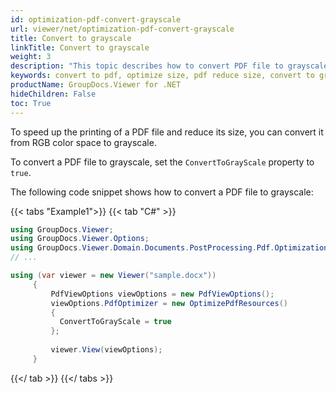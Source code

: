 ```yaml
---
id: optimization-pdf-convert-grayscale
url: viewer/net/optimization-pdf-convert-grayscale
title: Convert to grayscale
linkTitle: Convert to grayscale
weight: 3
description: "This topic describes how to convert PDF file to grayscale using the GroupDocs.Viewer .NET API (C#)."
keywords: convert to pdf, optimize size, pdf reduce size, convert to grayscale
productName: GroupDocs.Viewer for .NET
hideChildren: False
toc: True
---
```

To speed up the printing of a PDF file and reduce its size, you can convert it from RGB color space to grayscale.

To convert a PDF file to grayscale, set the `ConvertToGrayScale` property to `true`.

The following code snippet shows how to convert a PDF file to grayscale:

{{< tabs "Example1">}}
{{< tab "C#" >}}
```csharp
using GroupDocs.Viewer;
using GroupDocs.Viewer.Options;
using GroupDocs.Viewer.Domain.Documents.PostProcessing.Pdf.Optimization;
// ...

using (var viewer = new Viewer("sample.docx"))
     {
         PdfViewOptions viewOptions = new PdfViewOptions();
         viewOptions.PdfOptimizer = new OptimizePdfResources()
         {
           ConvertToGrayScale = true
         };
     
         viewer.View(viewOptions);
     }
```
{{</ tab >}}
{{</ tabs >}}